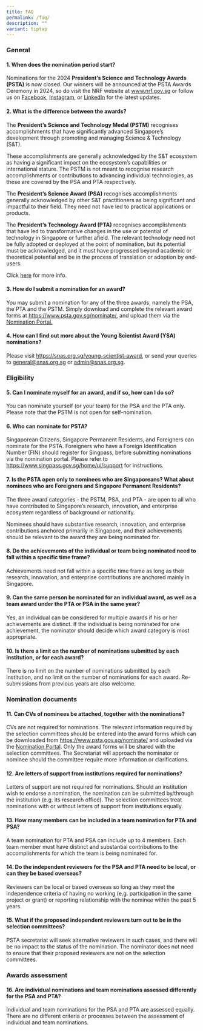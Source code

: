 ```yaml
---
title: FAQ
permalink: /faq/
description: ""
variant: tiptap
---
```

<h3>General</h3>
<h4>1. When does the nomination period start?</h4>
<p>Nominations for the 2024 <strong>President’s Science and Technology Awards (PSTA)</strong> is
now closed. Our winners will be announced at the PSTA Awards Ceremony in
2024, so do visit the NRF website at <a href="http://www.nrf.gov.sg" rel="noopener noreferrer nofollow" target="_blank">www.nrf.gov.sg</a> or follow us on <a href="https://www.facebook.com/NRF.Singapore/" rel="noopener noreferrer nofollow" target="_blank">Facebook</a>,
<a href="https://instagram.com/nrfsg" rel="noopener noreferrer nofollow" target="_blank">Instagram</a>, or <a href="https://www.linkedin.com/company/nrfsg/" rel="noopener noreferrer nofollow" target="_blank">LinkedIn</a> for the latest
updates.</p>
<h4>2. What is the difference between the awards?</h4>
<p>The <strong>President’s Science and Technology Medal (PSTM)</strong> recognises
accomplishments that have significantly advanced Singapore’s development
through promoting and managing Science &amp; Technology (S&amp;T).</p>
<p>These accomplishments are generally acknowledged by the S&amp;T ecosystem
as having a significant impact on the ecosystem’s capabilities or international
stature. The PSTM is not meant to recognise research accomplishments or
contributions to advancing individual technologies, as these are covered
by the PSA and PTA respectively.</p>
<p>The <strong>President’s Science Award (PSA)</strong> recognises accomplishments
generally acknowledged by other S&amp;T practitioners as being significant
and impactful to their field. They need not have led to practical applications
or products.</p>
<p>The <strong>President’s Technology Award (PTA)</strong> recognises accomplishments
that have led to transformative changes in the use or potential of technology
in Singapore or further afield. The relevant technology need not be fully
adopted or deployed at the point of nomination, but its potential must
be acknowledged, and it must have progressed beyond academic or theoretical
potential and be in the process of translation or adoption by end-users.</p>
<p>Click <a href="/about/awards/" rel="noopener noreferrer nofollow" target="_blank">here</a> for
more info.</p>
<h4>3. How do I submit a nomination for an award?</h4>
<p>You may submit a nomination for any of the three awards, namely the PSA,
the PTA and the PSTM. Simply download and complete the relevant award forms
at <a href="https://www.psta.gov.sg/nominate/" rel="noopener noreferrer nofollow" target="_blank">https://www.psta.gov.sg/nominate/</a>,
and upload them via the <a href="https://form.gov.sg/63a292918c013d00129d6d81" rel="noopener noreferrer nofollow" target="_blank">Nomination Portal.</a>
</p>
<h4>4. How can I find out more about the Young Scientist Award (YSA) nominations?</h4>
<p>Please visit <a href="https://snas.org.sg/young-scientist-award" rel="noopener noreferrer nofollow" target="_blank">https://snas.org.sg/young-scientist-award</a>,
or send your queries to <a href="mailto:general@snas.org.sg" rel="noopener noreferrer nofollow" target="_blank">general@snas.org.sg</a> or <a href="mailto:admin@snas.org.sg" rel="noopener noreferrer nofollow" target="_blank">admin@snas.org.sg</a>.</p>
<p></p>
<h3>Eligibility</h3>
<h4>5. Can I nominate myself for an award, and if so, how can I do so?</h4>
<p>You can nominate yourself (or your team) for the PSA and the PTA only.
Please note that the PSTM is not open for self-nomination.</p>
<h4>6. Who can nominate for PSTA?</h4>
<p>Singaporean Citizens, Singapore Permanent Residents, and Foreigners can
nominate for the PSTA. Foreigners who have a Foreign Identification Number
(FIN) should register for Singpass, before submitting nominations via the
nomination portal. Please refer to <a href="https://www.singpass.gov.sg/home/ui/support" rel="noopener noreferrer nofollow" target="_blank">https://www.singpass.gov.sg/home/ui/support</a> for
instructions.</p>
<h4>7. Is the PSTA open only to nominees who are Singaporeans? What about nominees who are Foreigners and Singapore Permanent Residents?</h4>
<p>The three award categories - the PSTM, PSA, and PTA - are open to all
who have contributed to Singapore’s research, innovation, and enterprise
ecosystem regardless of background or nationality.</p>
<p>Nominees should have substantive research, innovation, and enterprise
contributions anchored primarily in Singapore, and their achievements should
be relevant to the award they are being nominated for.</p>
<h4>8. Do the achievements of the individual or team being nominated need to fall within a specific time frame?</h4>
<p>Achievements need not fall within a specific time frame as long as their
research, innovation, and enterprise contributions are anchored mainly
in Singapore.</p>
<h4>9. Can the same person be nominated for an individual award, as well as a team award under the PTA or PSA in the same year?</h4>
<p>Yes, an individual can be considered for multiple awards if his or her
achievements are distinct. If the individual is being nominated for one
achievement, the nominator should decide which award category is most appropriate.</p>
<h4>10. Is there a limit on the number of nominations submitted by each institution, or for each award?</h4>
<p>There is no limit on the number of nominations submitted by each institution,
and no limit on the number of nominations for each award. Re-submissions
from previous years are also welcome.</p>
<p></p>
<h3>Nomination documents</h3>
<h4>11. Can CVs of nominees be attached, together with the nominations?</h4>
<p>CVs are not required for nominations. The relevant information required
by the selection committees should be entered into the award forms which
can be downloaded from <a href="https://www.psta.gov.sg/nominate/" rel="noopener noreferrer nofollow" target="_blank">https://www.psta.gov.sg/nominate/</a> and
uploaded via the <a href="https://form.gov.sg/63a292918c013d00129d6d81" rel="noopener noreferrer nofollow" target="_blank">Nomination Portal</a>.
Only the award forms will be shared with the selection committees. The
Secretariat will approach the nominator or nominee should the committee
require more information or clarifications.</p>
<h4>12. Are letters of support from institutions required for nominations?</h4>
<p>Letters of support are not required for nominations. Should an institution
wish to endorse a nomination, the nomination can be submitted by/through
the institution (e.g. its research office). The selection committees treat
nominations with or without letters of support from institutions equally.</p>
<h4>13. How many members can be included in a team nomination for PTA and PSA?</h4>
<p>A team nomination for PTA and PSA can include up to 4 members. Each team
member must have distinct and substantial contributions to the accomplishments
for which the team is being nominated for.</p>
<h4>14. Do the independent reviewers for the PSA and PTA need to be local, or can they be based overseas?</h4>
<p>Reviewers can be local or based overseas so long as they meet the independence
criteria of having no working (e.g. participation in the same project or
grant) or reporting relationship with the nominee within the past 5 years.</p>
<h4>15. What if the proposed independent reviewers turn out to be in the selection committees?</h4>
<p>PSTA secretariat will seek alternative reviewers in such cases, and there
will be no impact to the status of the nomination. The nominator does not
need to ensure that their proposed reviewers are not on the selection committees.</p>
<h3>Awards assessment</h3>
<h4>16. Are individual nominations and team nominations assessed differently for the PSA and PTA?</h4>
<p>Individual and team nominations for the PSA and PTA are assessed equally.
There are no different criteria or processes between the assessment of
individual and team nominations.</p>
<p></p>
